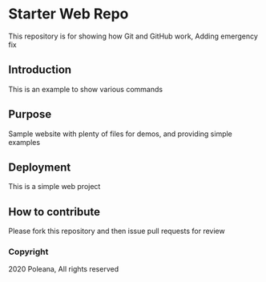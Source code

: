 # Starter Web Repo

This repository is for showing how Git and GitHub work, Adding emergency fix
## Introduction

This is an example to show various commands

## Purpose

Sample website with plenty of files for demos, and providing simple examples

## Deployment

This is a simple web project

## How to contribute

Please fork this repository and then issue pull requests for review

### Copyright 

2020 Poleana, All rights reserved